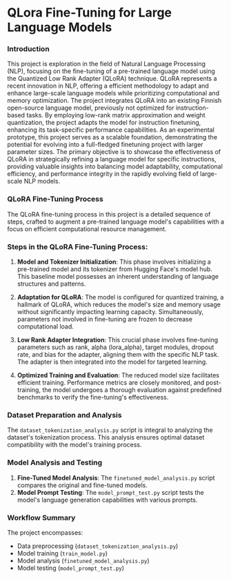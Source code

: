 # QLora Fine-Tuning for Large Language Models

### Introduction
This project is exploration in the field of Natural Language Processing (NLP), focusing on the fine-tuning of a pre-trained language model using the Quantized Low Rank Adapter (QLoRA) technique. QLoRA represents a recent innovation in NLP, offering a efficient methodology to adapt and enhance large-scale language models while prioritizing computational and memory optimization. The project integrates QLoRA into an existing Finnish open-source language model, previously not optimized for instruction-based tasks. By employing low-rank matrix approximation and weight quantization, the project adapts the model for instruction finetuning, enhancing its task-specific performance capabilities. As an experimental prototype, this project serves as a scalable foundation, demonstrating the potential for evolving into a full-fledged finetuning project with larger parameter sizes. The primary objective is to showcase the effectiveness of QLoRA in strategically refining a language model for specific instructions, providing valuable insights into balancing model adaptability, computational efficiency, and performance integrity in the rapidly evolving field of large-scale NLP models.


### QLoRA Fine-Tuning Process
The QLoRA fine-tuning process in this project is a detailed sequence of steps, crafted to augment a pre-trained language model's capabilities with a focus on efficient computational resource management.

### Steps in the QLoRA Fine-Tuning Process:
1. **Model and Tokenizer Initialization**: This phase involves initializing a pre-trained model and its tokenizer from Hugging Face's model hub. This baseline model possesses an inherent understanding of language structures and patterns.

2. **Adaptation for QLoRA**: The model is configured for quantized training, a hallmark of QLoRA, which reduces the model's size and memory usage without significantly impacting learning capacity. Simultaneously, parameters not involved in fine-tuning are frozen to decrease computational load.

3. **Low Rank Adapter Integration**: This crucial phase involves fine-tuning parameters such as rank, alpha (lora_alpha), target modules, dropout rate, and bias for the adapter, aligning them with the specific NLP task. The adapter is then integrated into the model for targeted learning.

4. **Optimized Training and Evaluation**: The reduced model size facilitates efficient training. Performance metrics are closely monitored, and post-training, the model undergoes a thorough evaluation against predefined benchmarks to verify the fine-tuning's effectiveness.

### Dataset Preparation and Analysis
The `dataset_tokenization_analysis.py` script is integral to analyzing the dataset's tokenization process. This analysis ensures optimal dataset compatibility with the model's training process.

### Model Analysis and Testing
1. **Fine-Tuned Model Analysis**: The `finetuned_model_analysis.py` script compares the original and fine-tuned models. 
2. **Model Prompt Testing**: The `model_prompt_test.py` script tests the model's language generation capabilities with various prompts.

### Workflow Summary
The project encompasses:
- Data preprocessing (`dataset_tokenization_analysis.py`)
- Model training (`train_model.py`)
- Model analysis (`finetuned_model_analysis.py`)
- Model testing (`model_prompt_test.py`)
